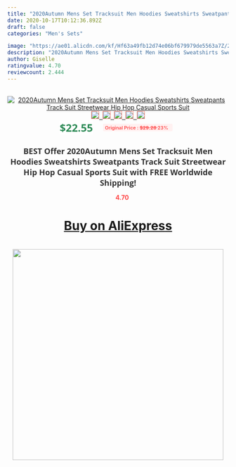 ```yaml
---
title: "2020Autumn Mens Set Tracksuit Men Hoodies Sweatshirts Sweatpants Track Suit Streetwear Hip Hop Casual Sports Suit"
date: 2020-10-17T10:12:36.892Z
draft: false
categories: "Men's Sets"

image: "https://ae01.alicdn.com/kf/Hf63a49fb12d74e06bf679979de5563a7Z/2020Autumn-Mens-Set-Tracksuit-Men-Hoodies-Sweatshirts-Sweatpants-Track-Suit-Streetwear-Hip-Hop-Casual-Sports-Suit.png_220x220.png"
description: "2020Autumn Mens Set Tracksuit Men Hoodies Sweatshirts Sweatpants Track Suit Streetwear Hip Hop Casual Sports Suit"
author: Giselle
ratingvalue: 4.70
reviewcount: 2.444
---
```

<br>
<div style="text-align: center;">
<a href="https://s.click.aliexpress.com/e/_AdqYJj" target="_blank" rel="nofollow noopener noreferrer"><img alt="2020Autumn Mens Set Tracksuit Men Hoodies Sweatshirts Sweatpants Track Suit Streetwear Hip Hop Casual Sports Suit" class="magnifier-image" src="https://ae01.alicdn.com/kf/Hf63a49fb12d74e06bf679979de5563a7Z/2020Autumn-Mens-Set-Tracksuit-Men-Hoodies-Sweatshirts-Sweatpants-Track-Suit-Streetwear-Hip-Hop-Casual-Sports-Suit.png_220x220.png_640x640.jpg">
<br>
<img style="border:1px solid salmon" src="https://ae01.alicdn.com/kf/Hf63a49fb12d74e06bf679979de5563a7Z/2020Autumn-Mens-Set-Tracksuit-Men-Hoodies-Sweatshirts-Sweatpants-Track-Suit-Streetwear-Hip-Hop-Casual-Sports-Suit.png_120x120.jpg">&nbsp;&nbsp;<img style="border:1px solid salmon" src="https://ae01.alicdn.com/kf/Ha3d2dba1fc274f4f8ac9adedbf830f857/2020Autumn-Mens-Set-Tracksuit-Men-Hoodies-Sweatshirts-Sweatpants-Track-Suit-Streetwear-Hip-Hop-Casual-Sports-Suit.png_120x120.jpg">&nbsp;&nbsp;<img style="border:1px solid salmon" src="https://ae01.alicdn.com/kf/Ha50cb5fb0b61429b80f1edcd5c5c9fcc0/2020Autumn-Mens-Set-Tracksuit-Men-Hoodies-Sweatshirts-Sweatpants-Track-Suit-Streetwear-Hip-Hop-Casual-Sports-Suit.png_120x120.jpg">&nbsp;&nbsp;<img style="border:1px solid salmon" src="https://ae01.alicdn.com/kf/H6c1b97fb5d9e4f57981304c1bf0318691/2020Autumn-Mens-Set-Tracksuit-Men-Hoodies-Sweatshirts-Sweatpants-Track-Suit-Streetwear-Hip-Hop-Casual-Sports-Suit.png_120x120.jpg">&nbsp;&nbsp;<img style="border:1px solid salmon" src="https://ae01.alicdn.com/kf/H4c3ebd262b6141a3a180ac7c648e3518e/2020Autumn-Mens-Set-Tracksuit-Men-Hoodies-Sweatshirts-Sweatpants-Track-Suit-Streetwear-Hip-Hop-Casual-Sports-Suit.png_120x120.jpg"></a></div><br0>
<div style="text-align: center;"><span style="background-color: white; border: 0px; box-sizing: border-box; color: seagreen; display: inline-block; font-family: &quot;open sans&quot; , &quot;arial&quot; , &quot;helvetica&quot; , sans-serif , &quot;heiti&quot;; font-size: 24px; font-stretch: inherit; font-weight: 700; line-height: inherit; margin: 0px 10px 0px 0px; padding: 0px; vertical-align: middle;">$22.55 </span>
<span style="background: rgb(255 , 241 , 241); border-radius: 3px; border: 0px; box-sizing: border-box; color: #ff4747; display: inline-block; font-family: inherit; font-size: 12px; font-stretch: inherit; font-style: inherit; font-variant: inherit; font-weight: 600; line-height: inherit; margin: 0px; padding: 2px 5px; transform: scale(0.9); vertical-align: middle;">Original Price : <b style="text-decoration: line-through;">$29.28 </b> 23%&nbsp;&nbsp;</span></div>
<h1 style="color: #333333; display: inline-block; font-family: &quot;open sans&quot; , &quot;arial&quot; , &quot;helvetica&quot; , sans-serif , &quot;heiti&quot;; font-size: 18px; font-stretch: inherit; font-weight: 700; text-align: center;">BEST Offer 2020Autumn Mens Set Tracksuit Men Hoodies Sweatshirts Sweatpants Track Suit Streetwear Hip Hop Casual Sports Suit with FREE Worldwide Shipping!</h1>
<div style="color: #ff4747; text-align: center;">
<img src="https://4.bp.blogspot.com/-M0ZcTcb-5uY/XleCXlxnR4I/AAAAAAAAAEc/OrjgMkXV1oMQFaCRZj5HQwOCBcu3w1FegCPcBGAYYCw/s1600/star.png" style="height: 15px;">&nbsp;<b>4.70</b></div>
<div class="button_cont" align="center"><a class="buynow_a" href="https://s.click.aliexpress.com/e/_AdqYJj" target="_blank" rel="nofollow noopener noreferrer"><H1>Buy on AliExpress</H1></a></div><br>
<div class="separator" style="clear: both; text-align: center;">
<img src="https://lh3.googleusercontent.com/-pTy5HemUv9M/XlePHvY0dAI/AAAAAAAAAE4/0nX5iRUoIWY8eMW9Dpxeirr157OZliDIgCLcBGAsYHQ/s1600/badge.gif" width="480">
</div>
